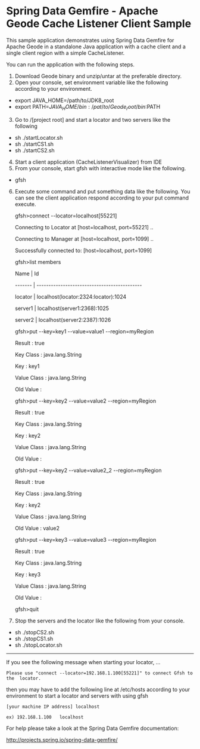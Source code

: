 Spring Data Gemfire - Apache Geode Cache Listener Client Sample
===============================================================

This sample application demonstrates using Spring Data Gemfire for Apache Geode in a standalone Java application with a cache client and a single client region with a simple CacheListener.

You can run the application with the following steps.

1. Download Geode binary and unzip/untar at the preferable directory. 
2. Open your console, set environment variable like the following according to your environment.
 - export JAVA_HOME=/path/to/JDK8_root
 - export PATH=$JAVA_HOME/bin:/pat/to/Geode_root/bin:$PATH
3. Go to /[project root] and start a locator and two servers like the following
 - sh ./startLocator.sh
 - sh ./startCS1.sh
 - sh ./startCS2.sh
4. Start a client application (CacheListenerVisualizer) from IDE
5. From your console, start gfsh with interactive mode like the following.
 - gfsh
6. Execute some command and put something data like the following. You can see the client application respond according to your put command execute.

    gfsh>connect --locator=localhost[55221]
    
    Connecting to Locator at [host=localhost, port=55221] ..
    
    Connecting to Manager at [host=localhost, port=1099] ..
    
	Successfully connected to: [host=localhost, port=1099]
	
	
	gfsh>list members
	
	 Name   | Id
	 
	------- | --------------------------------------------
	
	locator | localhost(locator:2324:locator)<ec><v0>:1024
	
	server1 | localhost(server1:2368)<ec><v3>:1025
	
	server2 | localhost(server2:2387)<ec><v4>:1026
	
	
	gfsh>put --key=key1 --value=value1 --region=myRegion
	
	Result      : true
	
	Key Class   : java.lang.String
	
	Key         : key1
	
	Value Class : java.lang.String
	
	Old Value   : <NULL>
	
	
	
	gfsh>put --key=key2 --value=value2 --region=myRegion
	
	Result      : true
	
	Key Class   : java.lang.String
	
	Key         : key2
	
	Value Class : java.lang.String
	
	Old Value   : <NULL>
	
	
	
	gfsh>put --key=key2 --value=value2_2 --region=myRegion
	
	Result      : true
	
	Key Class   : java.lang.String
	
	Key         : key2
	
	Value Class : java.lang.String
	
	Old Value   : value2
	
	
	
	gfsh>put --key=key3 --value=value3 --region=myRegion
	
	Result      : true
	
	Key Class   : java.lang.String
	
	Key         : key3
	
	Value Class : java.lang.String
	
	Old Value   : <NULL>
	
	
	gfsh>quit
	
	
7. Stop the servers and the locator like the following from your console.
 - sh ./stopCS2.sh
 - sh ./stopCS1.sh
 - sh ./stopLocator.sh

--------------------------------------------------------------------------------


If you see the following message when starting your locator, ...

	Please use "connect --locator=192.168.1.100[55221]" to connect Gfsh to the 	locator.
		
then you may have to add the following line at /etc/hosts according to your environment to start a locator and servers with using gfsh

	[your machine IP address] localhost
	
	ex) 192.168.1.100	localhost 

For help please take a look at the Spring Data Gemfire documentation:

http://projects.spring.io/spring-data-gemfire/